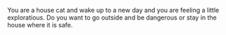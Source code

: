 You are a house cat and wake up to a new day and you are feeling a little exploratious.
Do you want to go outside and be dangerous   or stay in the house where it is safe.

